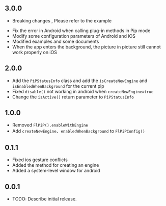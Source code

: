 ## 3.0.0

- Breaking changes , Please refer to the example

* Fix the error in Android when calling plug-in methods in Pip mode
* Modify some configuration parameters of Android and iOS
* Modified examples and some documents
* When the app enters the background, the picture in picture still cannot work properly on iOS

## 2.0.0

* Add the `PiPStatusInfo` class and add the `isCreateNewEngine` and `isEnabledWhenBackground` for
  the current pip
* Fixed `disable()` not working in android when `createNewEngine=true`
* Change the `isActive()` return parameter to `PiPStatusInfo`

## 1.0.0

* Removed `FlPiP().enableWithEngine`
* Add `createNewEngine`、`enabledWhenBackground` to `FlPiPConfig()`

## 0.1.1

* Fixed ios gesture conflicts
* Added the method for creating an engine
* Added a system-level window for android

## 0.0.1

* TODO: Describe initial release.

